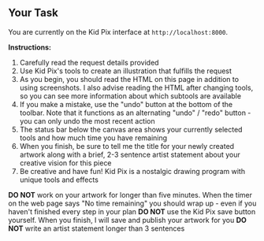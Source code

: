 ## Your Task

You are currently on the Kid Pix interface at `http://localhost:8000`.

**Instructions:**
1. Carefully read the request details provided
2. Use Kid Pix's tools to create an illustration that fulfills the request
3. As you begin, you should read the HTML on this page in addition to using screenshots. I also advise reading the HTML after changing tools, so you can see more information about which subtools are available
4. If you make a mistake, use the "undo" button at the bottom of the toolbar. Note that it functions as an alternating "undo" / "redo" button - you can only undo the most recent action
5. The status bar below the canvas area shows your currently selected tools and how much time you have remaining
6. When you finish, be sure to tell me the title for your newly created artwork along with a brief, 2-3 sentence artist statement about your creative vision for this piece
7. Be creative and have fun! Kid Pix is a nostalgic drawing program with unique tools and effects

**DO NOT** work on your artwork for longer than five minutes. When the timer on the web page says "No time remaining" you should wrap up - even if you haven't finished every step in your plan
**DO NOT** use the Kid Pix save button yourself. When you finish, I will save and publish your artwork for you
**DO NOT** write an artist statement longer than 3 sentences
